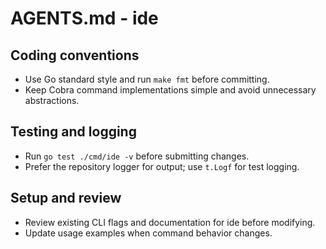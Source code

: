 # AGENTS.md - ide

## Coding conventions
- Use Go standard style and run `make fmt` before committing.
- Keep Cobra command implementations simple and avoid unnecessary abstractions.

## Testing and logging
- Run `go test ./cmd/ide -v` before submitting changes.
- Prefer the repository logger for output; use `t.Logf` for test logging.

## Setup and review
- Review existing CLI flags and documentation for ide before modifying.
- Update usage examples when command behavior changes.
